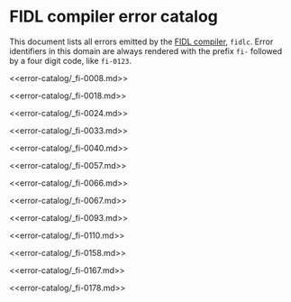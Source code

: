# FIDL compiler error catalog

This document lists all errors emitted by the [FIDL compiler][docs-fidlc],
`fidlc`. Error identifiers in this domain are always rendered with the prefix
`fi-` followed by a four digit code, like `fi-0123`.

<!--

// LINT.IfChange

-->

<<error-catalog/_fi-0008.md>>

<<error-catalog/_fi-0018.md>>

<<error-catalog/_fi-0024.md>>

<<error-catalog/_fi-0033.md>>

<<error-catalog/_fi-0040.md>>

<<error-catalog/_fi-0057.md>>

<<error-catalog/_fi-0066.md>>

<<error-catalog/_fi-0067.md>>

<<error-catalog/_fi-0093.md>>

<<error-catalog/_fi-0110.md>>

<<error-catalog/_fi-0158.md>>

<<error-catalog/_fi-0167.md>>

<<error-catalog/_fi-0178.md>>

<!--

// LINT.ThenChange(/tools/fidl/fidlc/include/fidl/diagnostics.h)

-->

[docs-fidlc]: ../language/fidlc.md
